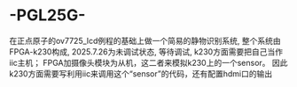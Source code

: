 # -PGL25G-
在正点原子的ov7725_lcd例程的基础上做一个简易的静物识别系统,
整个系统由FPGA-k230构成,
2025.7.26为未调试状态,
等待调试,
k230方面需要把自己当作iic主机；
FPGA加摄像头模块为从机，这二者来模拟k230上的一个sensor。
因此k230方面需要写利用iic来调用这个“sensor”的代码，还有配置hdmi口的输出

